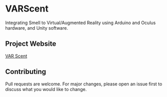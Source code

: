# VARScent
Integrating Smell to Virtual/Augmented Reality using Arduino and Oculus hardware, and Unity software. 

## Project Website
[VAR Scent](https://sites.google.com/u.boisestate.edu/var-scent-vip/home)

## Contributing
Pull requests are welcome. For major changes, please open an issue first to discuss what you would like to change.
